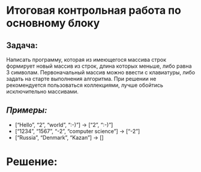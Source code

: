 # Итоговая контрольная работа по основному блоку

## Задача:
 
 Написать программу, которая из имеющегося массива строк формирует новый массив из строк, длина которых меньше, либо равна 3 символам. Первоначальный массив можно ввести с клавиатуры, либо задать на старте выполнения алгоритма. При решении не рекомендуется пользоваться коллекциями, лучше обойтись исключительно массивами.

## *Примеры:* 
 * [“Hello”, “2”, “world”, “:-)”] → [“2”, “:-)”]
 * [“1234”, “1567”, “-2”, “computer science”] → [“-2”]
 * [“Russia”, “Denmark”, “Kazan”] → []


# Решение:

